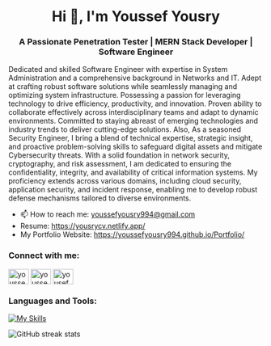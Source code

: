 <h1 align="center">Hi 👋, I'm Youssef Yousry</h1>
<h3 align="center">A Passionate Penetration Tester | MERN Stack Developer | Software Engineer</h3>

<p>Dedicated and skilled Software Engineer with expertise in System Administration and a comprehensive background in Networks and IT. Adept at crafting robust software solutions while seamlessly managing and optimizing system infrastructure. Possessing a passion for leveraging technology to drive efficiency, productivity, and innovation. Proven ability to collaborate effectively across interdisciplinary teams and adapt to dynamic environments. Committed to staying abreast of emerging technologies and industry trends to deliver cutting-edge solutions. Also, As a seasoned Security Engineer, I bring a blend of technical expertise, strategic insight, and proactive problem-solving skills to safeguard digital assets and mitigate Cybersecurity threats. With a solid foundation in network security, cryptography, and risk assessment, I am dedicated to ensuring the confidentiality, integrity, and availability of critical information systems. My proficiency extends across various domains, including cloud security, application security, and incident response, enabling me to develop robust defense mechanisms tailored to diverse environments. 
</p>

- 📫 How to reach me: youssefyousry994@gmail.com
- Resume: https://yousrycv.netlify.app/
- My Portfolio Website: https://youssefyousry994.github.io/Portfolio/

<h3 align="left">Connect with me:</h3>
<p align="left">
<a href="https://linkedin.com/in/youssefyousry94" target="blank"><img align="center" src="https://raw.githubusercontent.com/rahuldkjain/github-profile-readme-generator/master/src/images/icons/Social/linked-in-alt.svg" alt="youssefyousry94" height="30" width="40" /></a>
<a href="https://fb.com/youssef.yousry.94" target="blank"><img align="center" src="https://raw.githubusercontent.com/rahuldkjain/github-profile-readme-generator/master/src/images/icons/Social/facebook.svg" alt="youssef.yousry.94" height="30" width="40" /></a>
<a href="https://instagram.com/0xJarmenKell" target="blank"><img align="center" src="https://raw.githubusercontent.com/rahuldkjain/github-profile-readme-generator/master/src/images/icons/Social/instagram.svg" alt="yousef_yousry94" height="30" width="40" /></a>
</p>


<h3 align="left">Languages and Tools:</h3>

[![My Skills](https://skillicons.dev/icons?i=redux,react,ts,js,python,ruby,rails,bash,powershell,jenkins,linux,git,docker,cs,html,css,scss,bootstrap,tailwindcss,webpack,vite,vscode,figma,nodejs,express,mongodb)](https://skillicons.dev)

![GitHub streak stats](https://streak-stats.demolab.com/?user=0xJarmenKell)  

